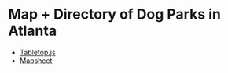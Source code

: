 # Map + Directory of Dog Parks in Atlanta

- [Tabletop.js](https://github.com/jsoma/tabletop)
- [Mapsheet](https://github.com/jsoma/mapsheet)